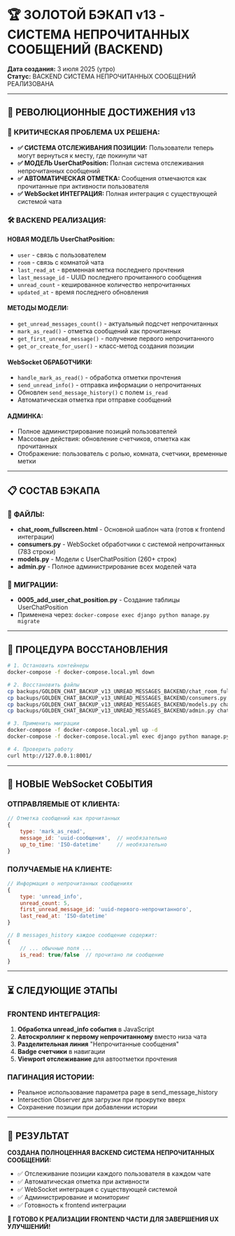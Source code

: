 # 🏆 ЗОЛОТОЙ БЭКАП v13 - СИСТЕМА НЕПРОЧИТАННЫХ СООБЩЕНИЙ (BACKEND)

**Дата создания:** 3 июля 2025 (утро)  
**Статус:** BACKEND СИСТЕМА НЕПРОЧИТАННЫХ СООБЩЕНИЙ РЕАЛИЗОВАНА

---

## 🎯 РЕВОЛЮЦИОННЫЕ ДОСТИЖЕНИЯ v13

### 🚨 **КРИТИЧЕСКАЯ ПРОБЛЕМА UX РЕШЕНА:**
- **✅ СИСТЕМА ОТСЛЕЖИВАНИЯ ПОЗИЦИИ:** Пользователи теперь могут вернуться к месту, где покинули чат
- **✅ МОДЕЛЬ UserChatPosition:** Полная система отслеживания непрочитанных сообщений
- **✅ АВТОМАТИЧЕСКАЯ ОТМЕТКА:** Сообщения отмечаются как прочитанные при активности пользователя
- **✅ WebSocket ИНТЕГРАЦИЯ:** Полная интеграция с существующей системой чата

### 🛠️ **BACKEND РЕАЛИЗАЦИЯ:**

#### **НОВАЯ МОДЕЛЬ UserChatPosition:**
- `user` - связь с пользователем
- `room` - связь с комнатой чата  
- `last_read_at` - временная метка последнего прочтения
- `last_message_id` - UUID последнего прочитанного сообщения
- `unread_count` - кешированное количество непрочитанных
- `updated_at` - время последнего обновления

#### **МЕТОДЫ МОДЕЛИ:**
- `get_unread_messages_count()` - актуальный подсчет непрочитанных
- `mark_as_read()` - отметка сообщений как прочитанных
- `get_first_unread_message()` - получение первого непрочитанного
- `get_or_create_for_user()` - класс-метод создания позиции

#### **WebSocket ОБРАБОТЧИКИ:**
- `handle_mark_as_read()` - обработка отметки прочтения
- `send_unread_info()` - отправка информации о непрочитанных
- Обновлен `send_message_history()` с полем `is_read`
- Автоматическая отметка при отправке сообщений

#### **АДМИНКА:**
- Полное администрирование позиций пользователей
- Массовые действия: обновление счетчиков, отметка как прочитанных
- Отображение: пользователь с ролью, комната, счетчики, временные метки

---

## 📋 СОСТАВ БЭКАПА

### 📁 **ФАЙЛЫ:**
- **chat_room_fullscreen.html** - Основной шаблон чата (готов к frontend интеграции)
- **consumers.py** - WebSocket обработчики с системой непрочитанных (783 строки)
- **models.py** - Модели с UserChatPosition (260+ строк)
- **admin.py** - Полное администрирование всех моделей чата

### 🔄 **МИГРАЦИИ:**
- **0005_add_user_chat_position.py** - Создание таблицы UserChatPosition
- Применена через: `docker-compose exec django python manage.py migrate`

---

## 🚀 ПРОЦЕДУРА ВОССТАНОВЛЕНИЯ

```bash
# 1. Остановить контейнеры
docker-compose -f docker-compose.local.yml down

# 2. Восстановить файлы
cp backups/GOLDEN_CHAT_BACKUP_v13_UNREAD_MESSAGES_BACKEND/chat_room_fullscreen.html templates/chat/
cp backups/GOLDEN_CHAT_BACKUP_v13_UNREAD_MESSAGES_BACKEND/consumers.py chat/
cp backups/GOLDEN_CHAT_BACKUP_v13_UNREAD_MESSAGES_BACKEND/models.py chat/
cp backups/GOLDEN_CHAT_BACKUP_v13_UNREAD_MESSAGES_BACKEND/admin.py chat/

# 3. Применить миграции
docker-compose -f docker-compose.local.yml up -d
docker-compose -f docker-compose.local.yml exec django python manage.py migrate

# 4. Проверить работу
curl http://127.0.0.1:8001/
```

---

## 📡 НОВЫЕ WebSocket СОБЫТИЯ

### **ОТПРАВЛЯЕМЫЕ ОТ КЛИЕНТА:**
```javascript
// Отметка сообщений как прочитанных
{
    type: 'mark_as_read',
    message_id: 'uuid-сообщения',  // необязательно
    up_to_time: 'ISO-datetime'     // необязательно
}
```

### **ПОЛУЧАЕМЫЕ НА КЛИЕНТЕ:**
```javascript
// Информация о непрочитанных сообщениях
{
    type: 'unread_info',
    unread_count: 5,
    first_unread_message_id: 'uuid-первого-непрочитанного',
    last_read_at: 'ISO-datetime'
}

// В messages_history каждое сообщение содержит:
{
    // ... обычные поля ...
    is_read: true/false  // прочитано ли сообщение
}
```

---

## ⏳ СЛЕДУЮЩИЕ ЭТАПЫ

### **FRONTEND ИНТЕГРАЦИЯ:**
1. **Обработка unread_info события** в JavaScript
2. **Автоскроллинг к первому непрочитанному** вместо низа чата
3. **Разделительная линия** "Непрочитанные сообщения"
4. **Badge счетчики** в навигации
5. **Viewport отслеживание** для автоотметки прочтения

### **ПАГИНАЦИЯ ИСТОРИИ:**
- Реальное использование параметра page в send_message_history
- Intersection Observer для загрузки при прокрутке вверх
- Сохранение позиции при добавлении истории

---

## 🎊 РЕЗУЛЬТАТ

**СОЗДАНА ПОЛНОЦЕННАЯ BACKEND СИСТЕМА НЕПРОЧИТАННЫХ СООБЩЕНИЙ:**
- ✅ Отслеживание позиции каждого пользователя в каждом чате
- ✅ Автоматическая отметка при активности
- ✅ WebSocket интеграция с существующей системой
- ✅ Администрирование и мониторинг
- ✅ Готовность к frontend интеграции

**🚀 ГОТОВО К РЕАЛИЗАЦИИ FRONTEND ЧАСТИ ДЛЯ ЗАВЕРШЕНИЯ UX УЛУЧШЕНИЙ!** 
